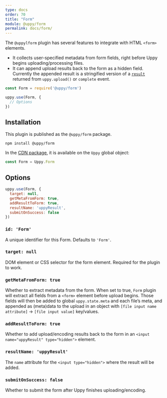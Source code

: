 ```yaml
---
type: docs
order: 70
title: "Form"
module: @uppy/form
permalink: docs/form/
---
```


The `@uppylform` plugin has several features to integrate with HTML `<form>` elements.

- It collects user-specified metadata from form fields, right before Uppy begins uploading/processing files.
- It can append upload results back to the form as a hidden field. Currently the appended result is a stringified version of a [`result`](docs/uppy/#uppy-upload) returned from `uppy.upload()` or `complete` event.

```js
const Form = require('@uppy/form')

uppy.use(Form, {
  // Options
})
```

## Installation

This plugin is published as the `@uppy/form` package.

```shell
npm install @uppy/form
```

In the [CDN package](/docs/#With-a-script-tag), it is available on the `Uppy` global object:

```js
const Form = Uppy.Form
```

## Options

```js
uppy.use(Form, {
  target: null,
  getMetaFromForm: true,
  addResultToForm: true,
  resultName: 'uppyResult',
  submitOnSuccess: false
})
```

### `id: 'Form'`

A unique identifier for this Form. Defaults to `'Form'`.

### `target: null`

DOM element or CSS selector for the form element. Required for the plugin to work.

### `getMetaFromForm: true`

Whether to extract metadata from the form. When set to true, `Form` plugin will extract all fields from a `<form>` element before upload begins. Those fields will then be added to global `uppy.state.meta` and each file’s meta, and appended as (meta)data to the upload in an object with `[file input name attribute]` -> `[file input value]` key/values.

### `addResultToForm: true`

Whether to add upload/encoding results back to the form in an `<input name="uppyResult" type="hidden">` element.

### `resultName: 'uppyResult'`

The `name` attribute for the `<input type="hidden">` where the result will be added.

### `submitOnSuccess: false`

Whether to submit the form after Uppy finishes uploading/encoding.
